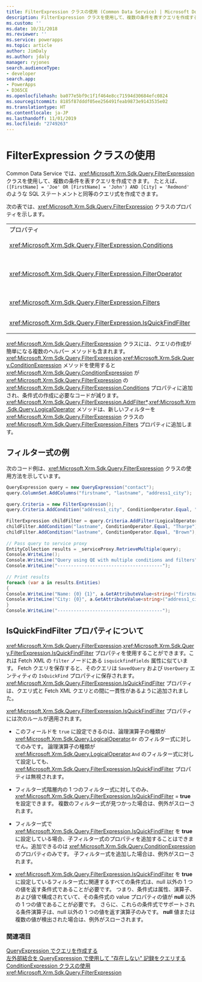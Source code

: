 ```yaml
---
title: FilterExpression クラスの使用 (Common Data Service) | Microsoft Docs
description: FilterExpression クラスを使用して、複数の条件を表すクエリを作成する方法について説明します。
ms.custom: ''
ms.date: 10/31/2018
ms.reviewer: ''
ms.service: powerapps
ms.topic: article
author: JimDaly
ms.author: jdaly
manager: ryjones
search.audienceType:
- developer
search.app:
- PowerApps
- D365CE
ms.openlocfilehash: ba077e5bf9c1f1f464e8cc71594d30684efc0824
ms.sourcegitcommit: 8185f87dddf05ee256491feab9873e9143535e02
ms.translationtype: HT
ms.contentlocale: ja-JP
ms.lasthandoff: 11/01/2019
ms.locfileid: "2749263"
---
```

# <a name="use-the-filterexpression-class"></a>FilterExpression クラスの使用

Common Data Service では、<xref:Microsoft.Xrm.Sdk.Query.FilterExpression> クラスを使用して、複数の条件を表すクエリを作成できます。 たとえば、`([FirstName] = 'Joe' OR [FirstName] = 'John') AND [City] = 'Redmond'` のような SQL ステートメントと同等のクエリ式を作成できます。  
  
 次の表では、<xref:Microsoft.Xrm.Sdk.Query.FilterExpression> クラスのプロパティを示します。  
  
|||  
|-|-|  
|プロパティ|説明|  
|<xref:Microsoft.Xrm.Sdk.Query.FilterExpression.Conditions>|属性、条件演算子、および属性値を含む条件式を取得または設定します。|  
|<xref:Microsoft.Xrm.Sdk.Query.FilterExpression.FilterOperator>|論理 `AND/OR` フィルター演算子を取得または設定します。 これは、<xref:Microsoft.Xrm.Sdk.Query.LogicalOperator> 列挙体を使用して設定します。|  
|<xref:Microsoft.Xrm.Sdk.Query.FilterExpression.Filters>|クエリの結果をフィルターする条件式および論理フィルター式の階層を取得または設定します。|  
|<xref:Microsoft.Xrm.Sdk.Query.FilterExpression.IsQuickFindFilter>|式が簡易検索クエリの一部であるかどうかを示す値を取得または設定します。|  
  
 <xref:Microsoft.Xrm.Sdk.Query.FilterExpression> クラスには、クエリの作成が簡単になる複数のヘルパー メソッドも含まれます。 <xref:Microsoft.Xrm.Sdk.Query.FilterExpression>.<xref:Microsoft.Xrm.Sdk.Query.ConditionExpression> メソッドを使用すると <xref:Microsoft.Xrm.Sdk.Query.ConditionExpression> が <xref:Microsoft.Xrm.Sdk.Query.FilterExpression> の <xref:Microsoft.Xrm.Sdk.Query.FilterExpression.Conditions> プロパティに追加され、条件式の作成に必要なコードが減ります。 <xref:Microsoft.Xrm.Sdk.Query.FilterExpression.AddFilter*>.<xref:Microsoft.Xrm.Sdk.Query.LogicalOperator> メソッドは、新しいフィルターを <xref:Microsoft.Xrm.Sdk.Query.FilterExpression> クラスの <xref:Microsoft.Xrm.Sdk.Query.FilterExpression.Filters> プロパティに追加します。  
  
<a name="example"></a>   

## <a name="filter-expression-example"></a>フィルター式の例  

 次のコード例は、<xref:Microsoft.Xrm.Sdk.Query.FilterExpression> クラスの使用方法を示しています。  
  
```csharp  
QueryExpression query = new QueryExpression("contact");   
query.ColumnSet.AddColumns("firstname", "lastname", "address1_city");   
  
query.Criteria = new FilterExpression();   
query.Criteria.AddCondition("address1_city", ConditionOperator.Equal, "Redmond");   
  
FilterExpression childFilter = query.Criteria.AddFilter(LogicalOperator.Or);   
childFilter.AddCondition("lastname", ConditionOperator.Equal, "Tharpe");   
childFilter.AddCondition("lastname", ConditionOperator.Equal, "Brown");   
  
// Pass query to service proxy   
EntityCollection results = _serviceProxy.RetrieveMultiple(query);   
Console.WriteLine();   
Console.WriteLine("Query using QE with multiple conditions and filters");   
Console.WriteLine("---------------------------------------");   
  
// Print results   
foreach (var a in results.Entities)   
{   
Console.WriteLine("Name: {0} {1}", a.GetAttributeValue<string>("firstname"), a.GetAttributeValue<string>("lastname"));   
Console.WriteLine("City: {0}", a.GetAttributeValue<string>("address1_city"));   
}   
Console.WriteLine("---------------------------------------");  
```  
  
<a name="quickfindfilter"></a> 
  
## <a name="about-the-isquickfindfilter-property"></a>IsQuickFindFilter プロパティについて  

 <xref:Microsoft.Xrm.Sdk.Query.FilterExpression>.<xref:Microsoft.Xrm.Sdk.Query.FilterExpression.IsQuickFindFilter> プロパティを使用することができます。これは Fetch XML の `filter` ノードにある `isquickfindfields` 属性に似ています。 Fetch クエリを保存すると、そのクエリは `SavedQuery` および `UserQuery` エンティティの `IsQuickFind` プロパティに保存されます。 <xref:Microsoft.Xrm.Sdk.Query.FilterExpression.IsQuickFindFilter> プロパティは、クエリ式と Fetch XML クエリとの間に一貫性があるように追加されました。  
  
 <xref:Microsoft.Xrm.Sdk.Query.FilterExpression.IsQuickFindFilter> プロパティには次のルールが適用されます。  
  
-   このフィールドを `true` に設定できるのは、論理演算子の種類が <xref:Microsoft.Xrm.Sdk.Query.LogicalOperator>.`Or` のフィルター式に対してのみです。 論理演算子の種類が <xref:Microsoft.Xrm.Sdk.Query.LogicalOperator>.`And` のフィルター式に対して設定しても、<xref:Microsoft.Xrm.Sdk.Query.FilterExpression.IsQuickFindFilter> プロパティは無視されます。  
  
-   フィルター式階層内の 1 つのフィルター式に対してのみ、<xref:Microsoft.Xrm.Sdk.Query.FilterExpression.IsQuickFindFilter> = **true** を設定できます。 複数のフィルター式が見つかった場合は、例外がスローされます。  
  
-   フィルター式で <xref:Microsoft.Xrm.Sdk.Query.FilterExpression.IsQuickFindFilter> を **true** に設定している場合、子フィルター式のプロパティを追加することはできません。追加できるのは <xref:Microsoft.Xrm.Sdk.Query.ConditionExpression> のプロパティのみです。 子フィルター式を追加した場合は、例外がスローされます。  
  
-   <xref:Microsoft.Xrm.Sdk.Query.FilterExpression.IsQuickFindFilter> を **true** に設定しているフィルター式に関連するすべての条件式は、null 以外の 1 つの値を返す条件式であることが必要です。 つまり、条件式は属性、演算子、および値で構成されていて、その条件式の value プロパティの値が **null** 以外の 1 つの値であることが必要です。 さらに、これらの条件式でサポートされる条件演算子は、null 以外の 1 つの値を返す演算子のみです。 **null** 値または複数の値が検出された場合は、例外がスローされます。  
  
### <a name="see-also"></a>関連項目  

 [QueryExpression でクエリを作成する](build-queries-with-queryexpression.md)   
 [左外部結合を QueryExpression で使用して "存在しない" 記録をクエリする](use-left-outer-join-queryexpression-query-records-not-in.md)   
 [ConditionExpression クラスの使用](use-conditionexpression-class.md)   
 <xref:Microsoft.Xrm.Sdk.Query.FilterExpression>